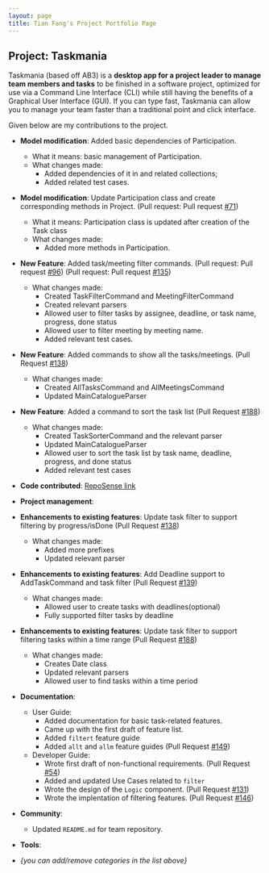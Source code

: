 ```yaml
---
layout: page
title: Tian Fang's Project Portfolio Page
---
```


## Project: Taskmania

Taskmania (based off AB3) is a **desktop app for a project leader to manage team members and tasks** to be finished in a
 software project, optimized for use via a Command Line Interface (CLI) while still having the benefits of a 
 Graphical User Interface (GUI). If you can type fast, Taskmania can allow you to manage your team faster than 
 a traditional point and click interface.

Given below are my contributions to the project.

* **Model modification**: Added basic dependencies of Participation.
  * What it means: basic management of Participation.
  * What changes made: 
    * Added dependencies of it in and related collections;
    * Added related test cases.
* **Model modification**: Update Participation class and create corresponding methods in Project. (Pull request: Pull request [\#71](https://github.com/AY2021S1-CS2103T-W10-3/tp/pull/71))
  * What it means: Participation class is updated after creation of the Task class
  * What changes made:
    * Added more methods in Participation.
* **New Feature**: Added task/meeting filter commands. 
    (Pull request: Pull request [\#96](https://github.com/AY2021S1-CS2103T-W10-3/tp/pull/96))
    (Pull request: Pull request [\#135](https://github.com/AY2021S1-CS2103T-W10-3/tp/pull/135))
  * What changes made: 
    * Created TaskFilterCommand and MeetingFilterCommand
    * Created relevant parsers
    * Allowed user to filter tasks by assignee, deadline, or task name, progress, done status
    * Allowed user to filter meeting by meeting name.
    * Added relevant test cases.
* **New Feature**: Added commands to show all the tasks/meetings.
    (Pull Request [\#138](https://github.com/AY2021S1-CS2103T-W10-3/tp/pull/138))
  * What changes made: 
    * Created AllTasksCommand and AllMeetingsCommand
    * Updated MainCatalogueParser
* **New Feature**: Added a command to sort the task list
    (Pull Request [\#188](https://github.com/AY2021S1-CS2103T-W10-3/tp/pull/188))
  * What changes made: 
    * Created TaskSorterCommand and the relevant parser
    * Updated MainCatalogueParser
    * Allowed user to sort the task list by task name, deadline, progress, and done status
    * Added relevant test cases
    
* **Code contributed**: [RepoSense link](https://nus-cs2103-ay2021s1.github.io/tp-dashboard/#breakdown=true&search=&sort=groupTitle&sortWithin=title&since=2020-08-14&timeframe=commit&mergegroup=&groupSelect=groupByRepos&checkedFileTypes=docs~functional-code~test-code~other&tabOpen=true&tabType=authorship&zFR=false&tabAuthor=T-Fang&tabRepo=AY2021S1-CS2103T-W10-3%2Ftp%5Bmaster%5D&authorshipIsMergeGroup=false&authorshipFileTypes=docs~functional-code~test-code)
* **Project management**:
* **Enhancements to existing features**: Update task filter to support filtering by progress/isDone 
    (Pull Request [\#138](https://github.com/AY2021S1-CS2103T-W10-3/tp/pull/138))
    * What changes made: 
        * Added more prefixes
        * Updated relevant parser
* **Enhancements to existing features**: Add Deadline support to AddTaskCommand and task filter
    (Pull Request [\#139](https://github.com/AY2021S1-CS2103T-W10-3/tp/pull/139))
    * What changes made: 
        * Allowed user to create tasks with deadlines(optional)
        * Fully supported filter tasks by deadline
* **Enhancements to existing features**: Update task filter to support filtering tasks within a time range 
    (Pull Request [\#188](https://github.com/AY2021S1-CS2103T-W10-3/tp/pull/188))
    * What changes made: 
        * Creates Date class
        * Updated relevant parsers
        * Allowed user to find tasks within a time period


* **Documentation**:
  * User Guide:
    * Added documentation for basic task-related features.
    * Came up with the first draft of feature list.
    * Added `filtert` feature guide
    * Added `allt` and `allm` feature guides (Pull Request [\#149](https://github.com/AY2021S1-CS2103T-W10-3/tp/pull/149))
  * Developer Guide:
    * Wrote first draft of non-functional requirements. (Pull Request [\#54](https://github.com/AY2021S1-CS2103T-W10-3/tp/pull/54))
    * Added and updated Use Cases related to `filter`
    * Wrote the design of the `Logic` component. (Pull Request [\#131](https://github.com/AY2021S1-CS2103T-W10-3/tp/pull/131))
    * Wrote the implentation of filtering features. (Pull Request [\#146](https://github.com/AY2021S1-CS2103T-W10-3/tp/pull/146))
* **Community**:
  * Updated `README.md` for team repository.
* **Tools**:
* _{you can add/remove categories in the list above}_
